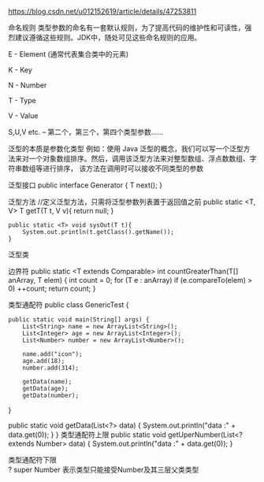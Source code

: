 https://blog.csdn.net/u012152619/article/details/47253811


命名规则
类型参数的命名有一套默认规则，为了提高代码的维护性和可读性，强烈建议遵循这些规则。JDK中，随处可见这些命名规则的应用。

E - Element (通常代表集合类中的元素)

K - Key

N - Number

T - Type

V - Value

S,U,V etc. – 第二个，第三个，第四个类型参数……


泛型的本质是参数化类型
例如：使用 Java 泛型的概念，我们可以写一个泛型方法来对一个对象数组排序。然后，调用该泛型方法来对整型数组、浮点数数组、字符串数组等进行排序， 该方法在调用时可以接收不同类型的参数

泛型接口
	public interface Generator<T> {
	    T next();
	}

泛型方法
    //定义泛型方法，只需将泛型参数列表置于返回值之前
	public static <T, V> T getT(T t, V v){
		return null;
	}
	
	public static <T> void sysOut(T t){
		System.out.println(t.getClass().getName());
	}

泛型类

边界符
	public static <T extends Comparable<T>> int countGreaterThan(T[] anArray, T elem) {
	    int count = 0;
	    for (T e : anArray)
	        if (e.compareTo(elem) > 0)
	            ++count;
	    return count;
	}


类型通配符
public class GenericTest {
     
    public static void main(String[] args) {
        List<String> name = new ArrayList<String>();
        List<Integer> age = new ArrayList<Integer>();
        List<Number> number = new ArrayList<Number>();
        
        name.add("icon");
        age.add(18);
        number.add(314);
 
        getData(name);
        getData(age);
        getData(number);
       
   }
 
   public static void getData(List<?> data) {
      System.out.println("data :" + data.get(0));
   }
}
类型通配符上限
       public static void getUperNumber(List<? extends Number> data) {
          System.out.println("data :" + data.get(0));
       }
       
类型通配符下限       
    ? super Number 表示类型只能接受Number及其三层父类类型   
       
       
       
       